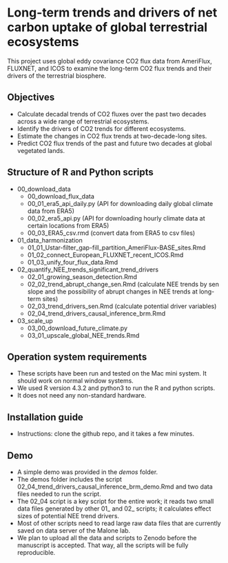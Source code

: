 # Long-term trends and drivers of net carbon uptake of global terrestrial ecosystems

This project uses global eddy covariance CO2 flux data from AmeriFlux, FLUXNET, and ICOS to examine the long-term CO2 flux trends and their drivers of the terrestrial biosphere.

## Objectives

-   Calculate decadal trends of CO2 fluxes over the past two decades across a wide range of terrestrial ecosystems.
-   Identify the drivers of CO2 trends for different ecosystems.
-   Estimate the changes in CO2 flux trends at two-decade-long sites.
-   Predict CO2 flux trends of the past and future two decades at global vegetated lands.

## Structure of R and Python scripts

-   00_download_data
    -   00_download_flux_data
    -   00_01_era5_api_daily.py (API for downloading daily global climate data from ERA5)
    -   00_02_era5_api.py (API for downloading hourly climate data at certain locations from ERA5)
    -   00_03_ERA5_csv.rmd (convert data from ERA5 to csv files)
-   01_data_harmonization
    -   01_01_Ustar-filter_gap-fill_partition_AmeriFlux-BASE_sites.Rmd
    -   01_02_connect_European_FLUXNET_recent_ICOS.Rmd
    -   01_03_unify_four_flux_data.Rmd
-   02_quantify_NEE_trends_significant_trend_drivers
    -   02_01_growing_season_detection.Rmd
    -   02_02_trend_abrupt_change_sen.Rmd (calculate NEE trends by sen slope and the possibility of abrupt changes in NEE trends at long-term sites)
    -   02_03_trend_drivers_sen.Rmd (calculate potential driver variables)
    -   02_04_trend_drivers_causal_inference_brm.Rmd
-   03_scale_up
    -   03_00_download_future_climate.py
    -   03_01_upscale_global_NEE_trends.Rmd
  
## Operation system requirements
-   These scripts have been run and tested on the Mac mini system. It should work on normal window systems. 
-   We used R version 4.3.2 and python3 to run the R and python scripts. 
-   It does not need any non-standard hardware. 

## Installation guide
-   Instructions: clone the github repo, and it takes a few minutes.

## Demo
-   A simple demo was provided in the *demos* folder. 
-   The demos folder includes the script 02_04_trend_drivers_causal_inference_brm_demo.Rmd and two data files needed to run the script.
-   The 02_04 script is a key script for the entire work; it reads two small data files generated by other 01_ and 02_ scripts; it calculates effect sizes of potential NEE trend drivers.  
-   Most of other scripts need to read large raw data files that are currently saved on data server of the Malone lab. 
-   We plan to upload all the data and scripts to Zenodo before the manuscript is accepted. That way, all the scripts will be fully reproducible.

